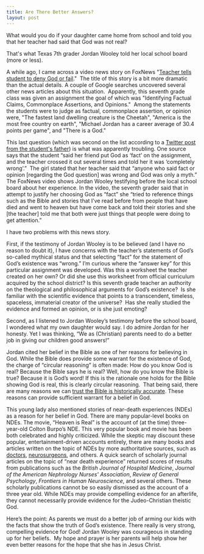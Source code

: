 ```yaml
---
title: Are There Better Answers?
layout: post
---
```

<p>What would you do if your daughter came home from school and told you that her teacher had said that God was not real?</p>
<p>That's what Texas 7th grader Jordan Wooley told her local school board (more or less).</p>
<p>A while ago, I came across a video news story on FoxNews "<a href="http://video.foxnews.com/v/4583769277001/teacher-tells-student-to-deny-god-or-fail/?intcmp=obnetwork#sp=show-clips">Teacher tells student to deny God or fail</a>."  The title of this story is a bit more dramatic than the actual details. A couple of Google searches uncovered several other news articles about this situation.  Apparently, this seventh grade class was given an assignment the goal of which was "Identifying Factual Claims, Commonplace Assertions, and Opinions."  Among the statements the students were to judge as factual, commonplace assertion, or opinion were, "The fastest land dwelling creature is the Cheetah", "America is the most free country on earth", "Michael Jordan has a career average of 30.4 points per game", and "There is a God."</p>
<p>This last question (which was second on the list according to a <a href="https://twitter.com/JoshChapinKHOU/status/659144568256901120/photo/1?ref_src=twsrc%5Etfw">Twitter post from the student's father</a>) is what was apparently troubling. One source says that the student “said her friend put God as ‘fact’ on the assignment, and the teacher crossed it out several times and told her it was ‘completely wrong’.”  The girl stated that her teacher said that “anyone who said fact or opinion [regarding the God question] was wrong and God was only a myth.” The FoxNews video shows Jordan Wooley testifying before the local school board about her experience. In the video, the seventh grader said that in attempt to justify her choosing God as “fact” she “tried to reference things such as the Bible and stories that I’ve read before from people that have died and went to heaven but have come back and told their stories and she [the teacher] told me that both were just things that people were doing to get attention.”</p>
<p>I have two problems with this news story.</p>
<p>First, if the testimony of Jordan Wooley is to be believed (and I have no reason to doubt it), I have concerns with the teacher’s statements of God’s so-called mythical status and that selecting “fact” for the statement of God’s existence was “wrong.” I’m curious where the “answer key” for this particular assignment was developed. Was this a worksheet the teacher created on her own? Or did she use this worksheet from official curriculum acquired by the school district? Is this seventh grade teacher an authority on the theological and philosophical arguments for God’s existence?  Is she familiar with the scientific evidence that points to a transcendent, timeless, spaceless, immaterial creator of the universe?  Has she really studied the evidence and formed an opinion, or is she just emoting?</p>
<p>Second, as I listened to Jordan Wooley’s testimony before the school board, I wondered what my own daughter would say. I do admire Jordan for her honesty. Yet I was thinking, “We as (Christian) parents need to do a better job in giving our children good answers!”</p>
<p>Jordan cited her belief in the Bible as one of her reasons for believing in God. While the Bible does provide some warrant for the existence of God, the charge of “circular reasoning” is often made: How do you know God is real? Because the Bible says he is real? Well, how do you know the Bible is true? Because it is God’s word! If this is the rationale one holds for the Bible showing God is real, this is clearly circular reasoning.  That being said, there are many reasons we can <a href="http://apologeticsgeek.com/2015/why-am-i-a-christian-part-3/">trust the Bible is historically accurate</a>. These reasons can provide sufficient warrant for a belief in God.</p>
<p>This young lady also mentioned stories of near-death experiences (NDEs) as a reason for her belief in God. There are many popular-level books on NDEs. The movie, “Heaven is Real” is the account of (at the time) three-year-old Colton Burpo’s NDE. This very popular book and movie has been both celebrated and highly criticized. While the skeptic may discount these popular, entertainment-driven accounts entirely, there are many books and articles written on the topic of NDEs by more authoritative sources, such as <a href="http://www.medicalnewstoday.com/articles/283650.php">doctors</a>, <a href="http://www.amazon.com/Proof-Heaven-Neurosurgeons-Journey-Afterlife/dp/1451695195/ref=sr_1_1?s=books&amp;ie=UTF8&amp;qid=1446086216&amp;sr=1-1&amp;keywords=proof+of+heaven+eben+alexander">neurosurgeons</a>, and others. A quick search of scholarly journal articles on the topic of “near death experience” returned scores of results from publications such as the <em>British Journal of Hospital Medicine</em>, <em>Journal of the American Nephrology Nurses' Association</em>, <em>Review of General Psychology</em>, <em>Frontiers in Human Neuroscience</em>, and several others. These scholarly publications cannot be so easily dismissed as the account of a three year old. While NDEs may provide compelling evidence for an afterlife, they cannot necessarily provide evidence for the Judeo-Christian theistic God.</p>
<p>Here’s the point: As parents we must do a better job of arming our kids with the facts that show the truth of God’s existence. There really is very strong, compelling evidence for God! Jordan Wooley was courageous in standing up for her beliefs.  My hope and prayer is her parents will help show her even better reasons for the hope that she has in Jesus Christ.</p>

